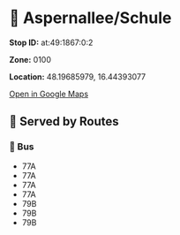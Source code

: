 # 🚉 Aspernallee/Schule


**Stop ID:** at:49:1867:0:2

**Zone:** 0100

**Location:** 48.19685979, 16.44393077

[Open in Google Maps](https://www.google.com/maps?q=48.19685979,16.44393077)

## 🚆 Served by Routes

### 🚌 Bus
- 77A
- 77A
- 77A
- 77A
- 79B
- 79B
- 79B